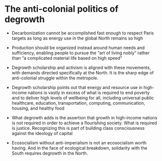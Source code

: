 
# The anti-colonial politics of degrowth

* Decarbonization cannot be accomplished fast enough to respect Paris targets as long as
energy use in the global North remains so high

* Production should be organized instead around human needs and sufficiency, enabling people
to pursue the “art of living nobly” rather than “a complicated material life based on high speed”

* Degrowth scholarship and activism is aligned with these movements, with demands directed specifically at the North. It is the sharp edge of anti-colonial struggle within the metropole. 

* Degrowth scholarship points out that energy and resource use in high-income nations is vastly in excess of what is required to end poverty and to
deliver high levels of wellbeing for all, including universal public healthcare, education, transportation, computing, communication, housing, and healthy food

* What degrowth adds is the assertion that growth in high-income nations is not required in order to achieve a flourishing society. What is required is justice. Recognizing this is part of building class consciousness against the ideology of capital

*  Ecosocialism without anti-imperialism is not an ecosocialism worth having. And in the face of ecological breakdown,
solidarity with the South requires degrowth in the North.

